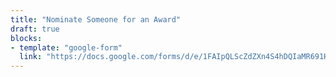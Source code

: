 ```yaml
---
title: "Nominate Someone for an Award"
draft: true
blocks:
- template: "google-form"
  link: "https://docs.google.com/forms/d/e/1FAIpQLScZdZXn4S4hDQIaMR691HvypeTMD6xEFx1c3Te7ef20alhb3Q/viewform?embedded=true"
---
```

